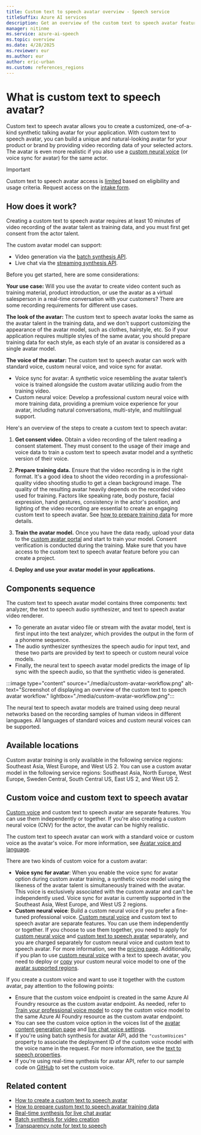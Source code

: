 ```yaml
---
title: Custom text to speech avatar overview - Speech service
titleSuffix: Azure AI services
description: Get an overview of the custom text to speech avatar feature of speech service, which allows you to create a customized, one-of-a-kind synthetic talking avatar for your application.
manager: nitinme
ms.service: azure-ai-speech
ms.topic: overview
ms.date: 4/28/2025
ms.reviewer: eur
ms.author: eur
author: eric-urban
ms.custom: references_regions
---
```


# What is custom text to speech avatar?

Custom text to speech avatar allows you to create a customized, one-of-a-kind synthetic talking avatar for your application. With custom text to speech avatar, you can build a unique and natural-looking avatar for your product or brand by providing video recording data of your selected actors. The avatar is even more realistic if you also use a [custom neural voice](#custom-voice-and-custom-text-to-speech-avatar) (or voice sync for avatar) for the same actor.

> [!IMPORTANT]
> Custom text to speech avatar access is [limited](/legal/cognitive-services/speech-service/custom-neural-voice/limited-access-custom-neural-voice?context=%2fazure%2fcognitive-services%2fspeech-service%2fcontext%2fcontext) based on eligibility and usage criteria. Request access on the [intake form](https://aka.ms/customneural).

## How does it work?

Creating a custom text to speech avatar requires at least 10 minutes of video recording of the avatar talent as training data, and you must first get consent from the actor talent.

The custom avatar model can support:
- Video generation via the [batch synthesis API](./batch-synthesis-avatar.md).
- Live chat via the [streaming synthesis API](./real-time-synthesis-avatar.md).

Before you get started, here are some considerations:

**Your use case:** Will you use the avatar to create video content such as training material, product introduction, or use the avatar as a virtual salesperson in a real-time conversation with your customers? There are some recording requirements for different use cases.

**The look of the avatar:** The custom text to speech avatar looks the same as the avatar talent in the training data, and we don't support customizing the appearance of the avatar model, such as clothes, hairstyle, etc. So if your application requires multiple styles of the same avatar, you should prepare training data for each style, as each style of an avatar is considered as a single avatar model.

**The voice of the avatar:** The custom text to speech avatar can work with standard voice, custom neural voice, and voice sync for avatar. 
- Voice sync for avatar: A synthetic voice resembling the avatar talent’s voice is trained alongside the custom avatar utilizing audio from the training video.
- Custom neural voice: Develop a professional custom neural voice with more training data, providing a premium voice experience for your avatar, including natural conversations, multi-style, and multilingual support.

Here's an overview of the steps to create a custom text to speech avatar:

1. **Get consent video.** Obtain a video recording of the talent reading a consent statement. They must consent to the usage of their image and voice data to train a custom text to speech avatar model and a synthetic version of their voice.

1. **Prepare training data.** Ensure that the video recording is in the right format. It's a good idea to shoot the video recording in a professional-quality video shooting studio to get a clean background image. The quality of the resulting avatar heavily depends on the recorded video used for training. Factors like speaking rate, body posture, facial expression, hand gestures, consistency in the actor's position, and lighting of the video recording are essential to create an engaging custom text to speech avatar. See [how to prepare training data](./custom-avatar-record-video-samples.md) for more details.

1. **Train the avatar model.** Once you have the data ready, upload your data to the [custom avatar portal](https://aka.ms/customavatar-portal) and start to train your model. Consent verification is conducted during the training. Make sure that you have access to the custom text to speech avatar feature before you can create a project. 

1. **Deploy and use your avatar model in your applications.**

## Components sequence

The custom text to speech avatar model contains three components: text analyzer, the text to speech audio synthesizer, and text to speech avatar video renderer. 
- To generate an avatar video file or stream with the avatar model, text is first input into the text analyzer, which provides the output in the form of a phoneme sequence. 
- The audio synthesizer synthesizes the speech audio for input text, and these two parts are provided by text to speech or custom neural voice models. 
- Finally, the neural text to speech avatar model predicts the image of lip sync with the speech audio, so that the synthetic video is generated. 

:::image type="content" source="./media/custom-avatar-workflow.png" alt-text="Screenshot of displaying an overview of the custom text to speech avatar workflow." lightbox="./media/custom-avatar-workflow.png":::

The neural text to speech avatar models are trained using deep neural networks based on the recording samples of human videos in different languages. All languages of standard voices and custom neural voices can be supported.

## Available locations

Custom avatar *training* is only available in the following service regions: Southeast Asia, West Europe, and West US 2. You can use a custom avatar model in the following service regions: Southeast Asia, North Europe, West Europe, Sweden Central, South Central US, East US 2, and West US 2.

## Custom voice and custom text to speech avatar

[Custom voice](../custom-neural-voice.md) and custom text to speech avatar are separate features. You can use them independently or together. If you're also creating a custom neural voice (CNV) for the actor, the avatar can be highly realistic. 

The custom text to speech avatar can work with a standard voice or custom voice as the avatar's voice. For more information, see [Avatar voice and language](./what-is-text-to-speech-avatar.md#avatar-voice-and-language).

There are two kinds of custom voice for a custom avatar:
- **Voice sync for avatar**: When you enable the voice sync for avatar option during custom avatar training, a synthetic voice model using the likeness of the avatar talent is simultaneously trained with the avatar. This voice is exclusively associated with the custom avatar and can't be independently used. Voice sync for avatar is currently supported in the Southeast Asia, West Europe, and West US 2 regions.
- **Custom neural voice**: Build a custom neural voice if you prefer a fine-tuned professional voice. [Custom neural voice](../custom-neural-voice.md) and custom text to speech avatar are separate features. You can use them independently or together. If you choose to use them together, you need to apply for [custom neural voice](https://aka.ms/customneural) and [custom text to speech avatar](https://aka.ms/customneural) separately, and you are charged separately for custom neural voice and custom text to speech avatar. For more information, see the [pricing page](https://azure.microsoft.com/pricing/details/cognitive-services/speech-services/). Additionally, if you plan to use [custom neural voice](../custom-neural-voice.md) with a text to speech avatar, you need to deploy or [copy](../professional-voice-train-voice.md#copy-your-voice-model-to-another-project) your custom neural voice model to one of the [avatar supported regions](./what-is-custom-text-to-speech-avatar.md#available-locations).

If you create a custom voice and want to use it together with the custom avatar, pay attention to the following points:

- Ensure that the custom voice endpoint is created in the same Azure AI Foundry resource as the custom avatar endpoint. As needed, refer to [Train your professional voice model](../professional-voice-train-voice.md#copy-your-voice-model-to-another-project) to copy the custom voice model to the same Azure AI Foundry resource as the custom avatar endpoint.
- You can see the custom voice option in the voices list of the [avatar content generation page](https://speech.microsoft.com/portal/talkingavatar) and [live chat voice settings](https://speech.microsoft.com/portal/livechat).
- If you're using batch synthesis for avatar API, add the `"customVoices"` property to associate the deployment ID of the custom voice model with the voice name in the request. For more information, see the [text to speech properties](batch-synthesis-avatar-properties.md#text-to-speech-properties).
- If you're using real-time synthesis for avatar API, refer to our sample code on [GitHub](https://github.com/Azure-Samples/cognitive-services-speech-sdk/tree/master/samples/js/browser/avatar) to set the custom voice.

## Related content

- [How to create a custom text to speech avatar](./custom-avatar-create.md)
- [How to prepare custom text to speech avatar training data](./custom-avatar-record-video-samples.md)
- [Real-time synthesis for live chat avatar](./real-time-synthesis-avatar.md)
- [Batch synthesis for video creation](./batch-synthesis-avatar.md)
- [Transparency note for text to speech](/legal/cognitive-services/speech-service/text-to-speech/transparency-note?context=/azure/ai-services/speech-service/context/context)

